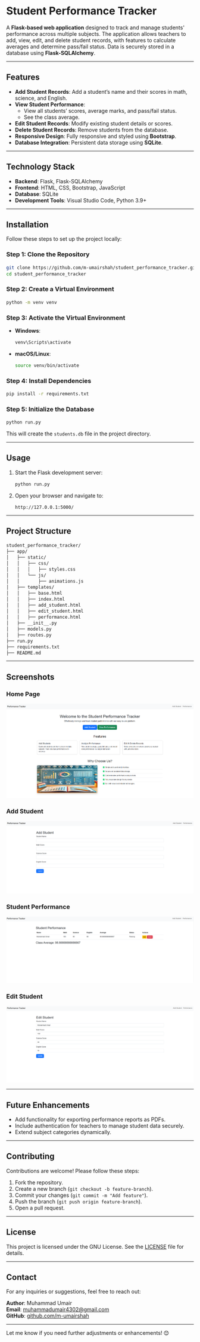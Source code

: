 

# **Student Performance Tracker**

A **Flask-based web application** designed to track and manage students' performance across multiple subjects. The application allows teachers to add, view, edit, and delete student records, with features to calculate averages and determine pass/fail status. Data is securely stored in a database using **Flask-SQLAlchemy**.

---

## **Features**
- **Add Student Records**: Add a student’s name and their scores in math, science, and English.
- **View Student Performance**:
  - View all students’ scores, average marks, and pass/fail status.
  - See the class average.
- **Edit Student Records**: Modify existing student details or scores.
- **Delete Student Records**: Remove students from the database.
- **Responsive Design**: Fully responsive and styled using **Bootstrap**.
- **Database Integration**: Persistent data storage using **SQLite**.

---

## **Technology Stack**
- **Backend**: Flask, Flask-SQLAlchemy
- **Frontend**: HTML, CSS, Bootstrap, JavaScript
- **Database**: SQLite
- **Development Tools**: Visual Studio Code, Python 3.9+

---

## **Installation**

Follow these steps to set up the project locally:

### **Step 1: Clone the Repository**
```bash
git clone https://github.com/m-umairshah/student_performance_tracker.git
cd student_performance_tracker
```

### **Step 2: Create a Virtual Environment**
```bash
python -m venv venv
```

### **Step 3: Activate the Virtual Environment**
- **Windows**:
  ```bash
  venv\Scripts\activate
  ```
- **macOS/Linux**:
  ```bash
  source venv/bin/activate
  ```

### **Step 4: Install Dependencies**
```bash
pip install -r requirements.txt
```

### **Step 5: Initialize the Database**
```bash
python run.py
```
This will create the `students.db` file in the project directory.

---

## **Usage**

1. Start the Flask development server:
   ```bash
   python run.py
   ```
2. Open your browser and navigate to:
   ```
   http://127.0.0.1:5000/
   ```

---

## **Project Structure**

```plaintext
student_performance_tracker/
├── app/
│   ├── static/
│   │   ├── css/
│   │   │   ├── styles.css
│   │   └── js/
│   │       ├── animations.js
│   ├── templates/
│   │   ├── base.html
│   │   ├── index.html
│   │   ├── add_student.html
│   │   ├── edit_student.html
│   │   ├── performance.html
│   ├── __init__.py
│   ├── models.py
│   ├── routes.py
├── run.py
├── requirements.txt
├── README.md
```

---

## **Screenshots**

### **Home Page**
![Home Page](app/static/images/home_page.png)

### **Add Student**
![Add Student](app/static/images/add_student.png)

### **Student Performance**
![Student Performance](app/static/images/student_performance.png)

### **Edit Student**
![Edit Student](app/static/images/edit_student.png)

---

## **Future Enhancements**
- Add functionality for exporting performance reports as PDFs.
- Include authentication for teachers to manage student data securely.
- Extend subject categories dynamically.

---

## **Contributing**
Contributions are welcome! Please follow these steps:
1. Fork the repository.
2. Create a new branch (`git checkout -b feature-branch`).
3. Commit your changes (`git commit -m "Add feature"`).
4. Push the branch (`git push origin feature-branch`).
5. Open a pull request.

---

## **License**
This project is licensed under the GNU License. See the [LICENSE](LICENSE) file for details.

---

## **Contact**
For any inquiries or suggestions, feel free to reach out:

**Author**: Muhammad Umair  
**Email**: muhammadumair4302@gmail.com  
**GitHub**: [github.com/m-umairshah](https://github.com/m-umairshah)

---

Let me know if you need further adjustments or enhancements! 😊